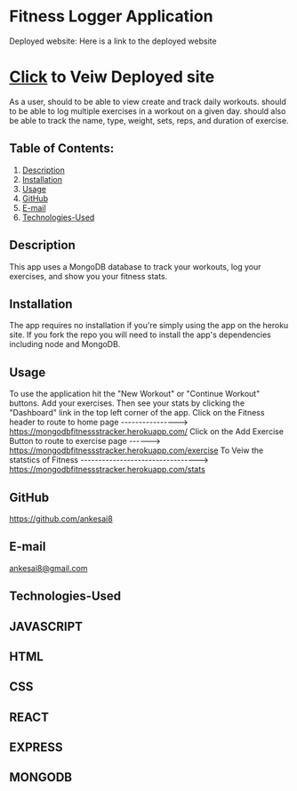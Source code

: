 # Fitness Logger Application
  Deployed website:
Here is a link to the deployed website
# [Click](https://mongodbfitnessstracker.herokuapp.com/) to Veiw Deployed site

As a user,
  should to be able to view create and track daily workouts.
  should to be able to log multiple exercises in a workout on a given day.
  should also be able to track the name, type, weight, sets, reps, and duration of exercise.

## Table of Contents:

1. [Description](#description)
2. [Installation](#Installation)
3. [Usage](#Usage)
4. [GitHub](#GitHub)
5. [E-mail](#E-mail)
6. [Technologies-Used](#Technologies-Used)

## Description

This app uses a MongoDB database to track your workouts, log your exercises, and show you your fitness stats.

## Installation

The app requires no installation if you're simply using the app on the heroku site. If you fork the repo you will need to install the app's dependencies including node and MongoDB.

## Usage

To use the application hit the "New Workout" or "Continue Workout" buttons. 
Add your exercises. 
Then see your stats by clicking the "Dashboard" link in the top left corner of the app.
Click on the Fitness header to route to home page ----------------> https://mongodbfitnessstracker.herokuapp.com/
Click on the Add Exercise Button  to route to exercise page ------> https://mongodbfitnessstracker.herokuapp.com/exercise
To Veiw the statstics of Fitness ---------------------------------> https://mongodbfitnessstracker.herokuapp.com/stats

## GitHub

https://github.com/ankesai8

## E-mail
ankesai8@gmail.com

## Technologies-Used
## JAVASCRIPT
## HTML
## CSS
## REACT
## EXPRESS
## MONGODB
